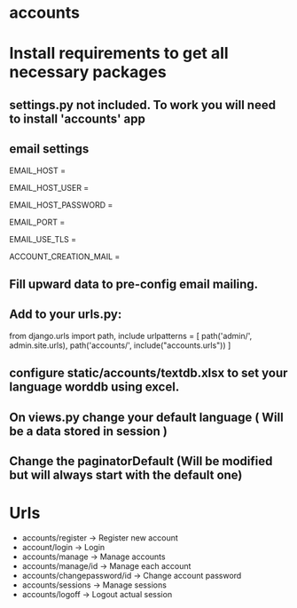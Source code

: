 # accounts

# Install requirements to get all necessary packages

## settings.py not included. To work you will need to install 'accounts' app

## email settings

EMAIL_HOST = 

EMAIL_HOST_USER = 

EMAIL_HOST_PASSWORD = 

EMAIL_PORT = 

EMAIL_USE_TLS = 

ACCOUNT_CREATION_MAIL = 

## Fill upward data to pre-config email mailing.

## Add to your urls.py: 
from django.urls import path, include
urlpatterns = [
    path('admin/', admin.site.urls),
    path('accounts/', include("accounts.urls"))
]

## configure static/accounts/textdb.xlsx to set your language worddb using excel.

## On views.py change your default language ( Will be a data stored in session )

## Change the paginatorDefault (Will be modified but will always start with the default one)

# Urls

* accounts/register -> Register new account
* account/login -> Login
* accounts/manage -> Manage accounts
* accounts/manage/id -> Manage each account
* accounts/changepassword/id -> Change account password
* accounts/sessions -> Manage sessions
* accounts/logoff -> Logout actual session

